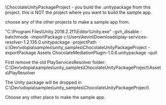 \ChocolateUnityPackageProject  - you build the .unitypackage from this project.  this is NOT the
project where you want to build the sample app.

choose any of the other projects to make a sample app from.

"C:\Program Files\Unity.2019.2.2f1\Editor\Unity.exe" -gvh_disable       -batchmode       -importPackage c:\Users\kevin\Downloads\play-services-resolver-1.2.135.0.unitypackage       -projectPath c:\Dev\vdopia\samples\unity_samples\\ChocolateUnityPackageProject       -exportPackage Assets ChocolateMediationPlugin-1.0.6.unitypackage       -quit

First remove the old PlayServicesResolver folder: C:\Dev\vdopia\samples\unity_samples\ChocolateUnityPackageProject\Assets\PlayResolver

The Unity package will be dropped in C:\Dev\vdopia\samples\unity_samples\ChocolateUnityPackageProject\

Choose any other place to make the sample app.